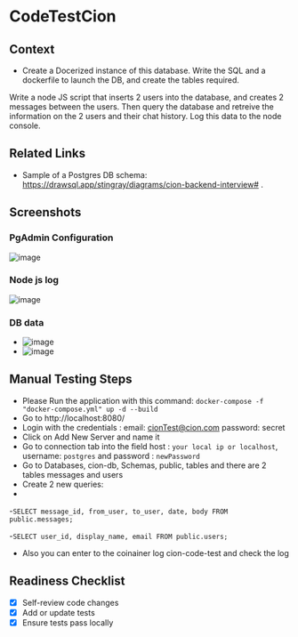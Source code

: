 # CodeTestCion


## Context

- Create a Docerized instance of this database. Write the SQL and a dockerfile to launch the DB, and create the tables required. 

Write a node JS script that inserts 2 users into the database, and creates 2 messages between the users. Then query the database and retreive the information on the 2 users and their chat history. Log this data to the node console.

## Related Links 

- Sample of a Postgres DB schema:   https://drawsql.app/stingray/diagrams/cion-backend-interview# .

## Screenshots
### PgAdmin Configuration
![image](https://user-images.githubusercontent.com/27929182/119171893-d03d4080-ba2a-11eb-9b86-acdc7bb6dd87.png)
### Node js log 
![image](https://user-images.githubusercontent.com/27929182/119170384-cadef680-ba28-11eb-96ea-eb1846154010.png)
### DB data 
* ![image](https://user-images.githubusercontent.com/27929182/119170606-1beeea80-ba29-11eb-83da-b78542b507a8.png)
* ![image](https://user-images.githubusercontent.com/27929182/119170649-2c06ca00-ba29-11eb-8b14-e605979d2520.png)

## Manual Testing Steps

* Please Run the application with this command: `docker-compose -f "docker-compose.yml" up -d --build`
* Go to http://localhost:8080/
* Login with the credentials : email: cionTest@cion.com password: secret
* Click on Add New Server and name it
* Go to connection tab into the field host : `your local ip or localhost`, username: `postgres` and password : `newPassword`
* Go to Databases, cion-db, Schemas, public, tables and there are 2 tables messages and users 
* Create 2 new queries:
* 
-`SELECT message_id, from_user, to_user, date, body
	FROM public.messages;`
  
-`SELECT user_id, display_name, email
	FROM public.users;`
  
* Also you can enter to the coinainer log cion-code-test and check the log 

## Readiness Checklist

- [X] Self-review code changes
- [X] Add or update tests
- [X] Ensure tests pass locally
